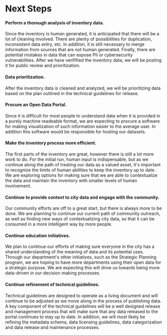# Next Steps

#### Perform a thorough analysis of inventory data.
Since the inventory is human generated, it is anticipated that there will be a lot of cleaning involved. There are plenty of possibilities for duplication, inconsistent data entry, etc. In addition, it is still necessary to merge information from sources that are not human generated. Finally, there are potential mistakes in data that can expose PII or cybersecurity vulnerabilities. After we have verifified the inventory data, we will be posting it for public review and prioritization.

#### Data prioritization.
After the inventory data is cleaned and analyzed, we will be prioritizing data based on the plan outlined in the technical guidelines for release.

#### Procure an Open Data Portal.
Since it is difficult for most people to understand data when it is provided in a purely machine readeable format, we are expecting to procure a software for making visualization of such information easier to the average user.  In addition this software would be responsible for hosting our datasets.

#### Make the inventory process more efficient.
The first parts of the inventory are great, however there is still a lot more work to do.  For the initial run, human input is indispensable, but as we continue along the path of treating our data as a valued asset, it's important to recognize the limits of human abilities to keep the inventory up to date.  We are exploring options for making sure that we are able to contextualize the data and maintain the inventory with smaller levels of human involvement.

#### Continue to provide context to city data and engage with the community.
Our community efforts are off to a great start, but there is always more to be done.  We are planning to continue our current path of community outreach, as well as finding new ways of contextualizing city data, so that it can be consumed in a more intelligent way by more people.

#### Continue education initiatives.
We plan to continue our efforts of making sure everyone in the city has a shared understanding of the meaning of data and its potential uses.  Through our department's other initiatives, such as the Strategic Planning program, we are hoping to have more departments using their open data for a strategic purpose.  We are expecting this will drive us towards being more data-driven in our decision making processes.

#### Continue refinement of technical guidelines.
Technical guidelines are designed to operate as a living document and will continue to be adjusted as we move along in the process of publishing data.  A key component of the technical guidelines will be a well designed release and management process that will make sure that any data released to the portal continues to stay up to date.  In addition, we will most likely be refining the metadata schema, data licensing guidelines, data categorization and data release and maintenance processes.  
